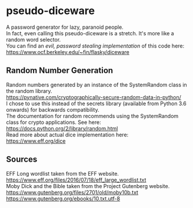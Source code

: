 # pseudo-diceware
A password generator for lazy, paranoid people.  
In fact, even calling this pseudo-diceware is a stretch. It's more like a random word selector.   
You can find an *evil, password stealing implementation* of this code here: 
https://www.ocf.berkeley.edu/~fin/flasky/diceware

## Random Number Generation
Random numbers generated by an instance of the SystemRandom class in the random library.   
https://pynative.com/cryptographically-secure-random-data-in-python/  
I chose to use this instead of the secrets library (available from Python 3.6 onwards) for backwards compatibility.  
The documentation for random recommends using the SystemRandom class for crypto applications. See here:  
https://docs.python.org/2/library/random.html  
Read more about actual dice implementation here:  
https://www.eff.org/dice  

## Sources
EFF Long wordlist taken from the EFF website.  
https://www.eff.org/files/2016/07/18/eff_large_wordlist.txt  
Moby Dick and the Bible taken from the Project Gutenberg website.  
https://www.gutenberg.org/files/2701/old/moby10b.txt  
https://www.gutenberg.org/ebooks/10.txt.utf-8  
